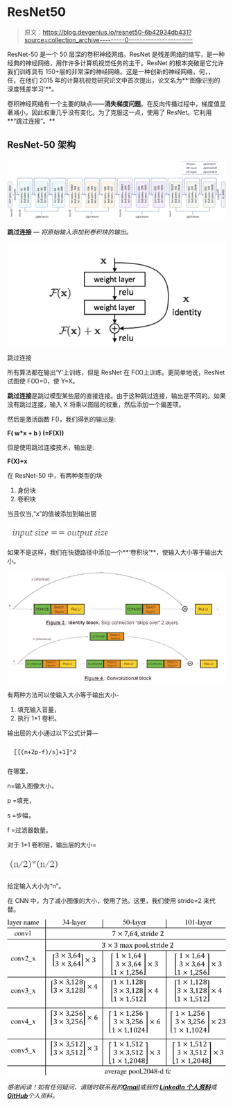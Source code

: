 # ResNet50

> 原文：<https://blog.devgenius.io/resnet50-6b42934db431?source=collection_archive---------0----------------------->

ResNet-50 是一个 50 层深的卷积神经网络。ResNet 是残差网络的缩写，是一种经典的神经网络，用作许多计算机视觉任务的主干。ResNet 的根本突破是它允许我们训练具有 150+层的非常深的神经网络。这是一种创新的神经网络，何，，任，在他们 2015 年的计算机视觉研究论文中首次提出，论文名为**‘图像识别的深度残差学习’**。

卷积神经网络有一个主要的缺点——**消失梯度问题**。在反向传播过程中，梯度值显著减小，因此权重几乎没有变化。为了克服这一点，使用了 ResNet。它利用**“跳过连接”。**

## ResNet-50 架构

![](img/1f23a7a8c82ab28aa64127fc97e27e30.png)

**跳过连接** — *将原始输入添加到卷积块的输出。*

![](img/96f2a319c871d5732dd253291f076377.png)

跳过连接

所有算法都在输出‘Y’上训练，但是 ResNet 在 F(X)上训练。更简单地说，ResNet 试图使 F(X)=0，使 Y=X。

**跳过连接**是跳过模型某些层的直接连接。由于这种跳过连接，输出是不同的。如果没有跳过连接，输入 X 将乘以图层的权重，然后添加一个偏差项。

然后是激活函数 F()，我们得到的输出是:

**F( w*x + b ) (=F(X))**

但是使用跳过连接技术，输出是:

**F(X)+x**

在 ResNet-50 中，有两种类型的块

1.  身份块
2.  卷积块

当且仅当,“x”的值被添加到输出层

![](img/6e0e00896f5c96bb2247eecd4424b34a.png)

如果不是这样，我们在快捷路径中添加一个**‘卷积块’**，使输入大小等于输出大小。

![](img/419c0a4b028fc5ac240aee2dc96a793b.png)

有两种方法可以使输入大小等于输出大小-

1.  填充输入音量，
2.  执行 1*1 卷积。

输出层的大小通过以下公式计算—

![](img/d231ac9d6bfb5af77cfd06d664ddef6b.png)

在哪里，

n=输入图像大小，

p =填充，

s =步幅，

f =过滤器数量。

对于 1*1 卷积层，输出层的大小=

![](img/49238da9bdf3028d9ef2728e057ee1b1.png)

给定输入大小为“n”。

在 CNN 中，为了减小图像的大小，使用了池。这里，我们使用 stride=2 来代替。

![](img/726bba10660f3df4245377c2b5b413ee.png)

*感谢阅读！如有任何疑问，请随时联系我的*[***Gmail***](http://aditi2507rastogi@gmail.com/)**或我的* [***LinkedIn 个人资料***](https://www.linkedin.com/in/aditi-rastogi-961789191/)**或*[***GitHub***](https://github.com/AditiRastogi250701)*个人资料。***
